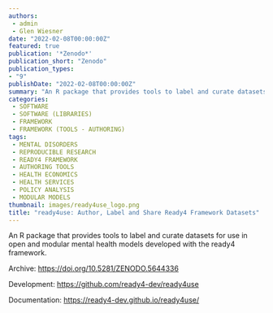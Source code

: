 ```yaml
---
authors:
 - admin
 - Glen Wiesner
date: "2022-02-08T00:00:00Z"
featured: true
publication: '*Zenodo*'
publication_short: "Zenodo"
publication_types:
- "9"
publishDate: "2022-02-08T00:00:00Z"
summary: "An R package that provides tools to label and curate datasets for use in open and modular mental health models developed with the ready4 framework..."
categories:
 - SOFTWARE
 - SOFTWARE (LIBRARIES)
 - FRAMEWORK
 - FRAMEWORK (TOOLS - AUTHORING)
tags:
 - MENTAL DISORDERS
 - REPRODUCIBLE RESEARCH
 - READY4 FRAMEWORK
 - AUTHORING TOOLS
 - HEALTH ECONOMICS
 - HEALTH SERVICES
 - POLICY ANALYSIS
 - MODULAR MODELS
thumbnail: images/ready4use_logo.png
title: "ready4use: Author, Label and Share Ready4 Framework Datasets"
---
```


An R package that provides tools to label and curate datasets for use in open and modular mental health models developed with the ready4 framework.

Archive: https://doi.org/10.5281/ZENODO.5644336

Development: https://github.com/ready4-dev/ready4use

Documentation: https://ready4-dev.github.io/ready4use/